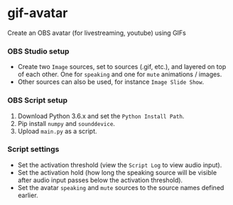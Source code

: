 # gif-avatar
 Create an OBS avatar (for livestreaming, youtube) using GIFs

### OBS Studio setup
 - Create two `Image` sources, set to sources (.gif, etc.), and layered on top of each other. One for `speaking` and one for `mute` animations / images.
 - Other sources can also be used, for instance `Image Slide Show`.

### OBS Script setup
 1. Download Python 3.6.x and set the `Python Install Path`.
 2. Pip install `numpy` and `sounddevice`.
 3. Upload `main.py` as a script.

### Script settings
 - Set the activation threshold (view the `Script Log` to view audio input).
 - Set the activation hold (how long the speaking source will be visible after audio input passes below the activation threshold).
 - Set the avatar `speaking` and `mute` sources to the source names defined earlier.